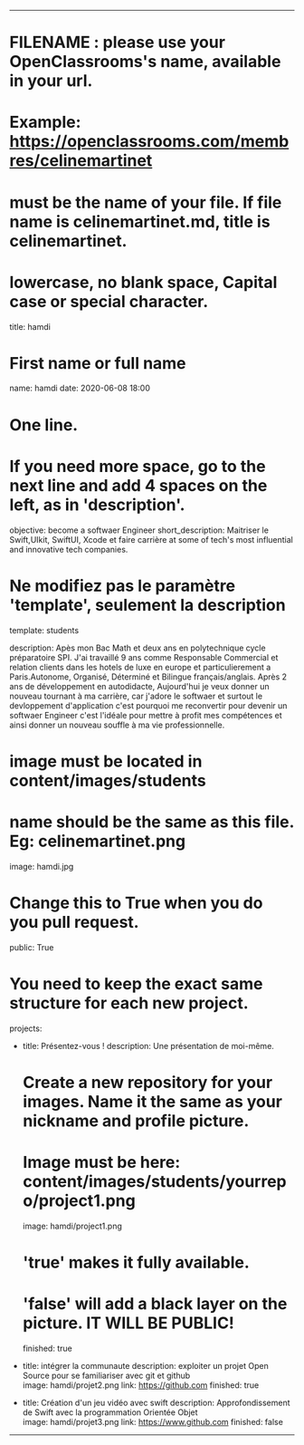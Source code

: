 ---

# FILENAME : please use your OpenClassrooms's name, available in your url.
# Example: https://openclassrooms.com/membres/celinemartinet
# must be the name of your file. If file name is celinemartinet.md, title is celinemartinet.
# lowercase, no blank space, Capital case or special character.
title: hamdi

# First name or full name
name: hamdi
date: 2020-06-08 18:00

# One line.
# If you need more space, go to the next line and add 4 spaces on the left, as in 'description'.
objective: become a softwaer Engineer 
short_description: Maitriser le Swift,UIkit, SwiftUI, Xcode et faire carrière at some of tech's most influential and innovative tech companies. 

# Ne modifiez pas le paramètre 'template', seulement la description
template: students

description: Apès mon Bac Math et deux ans en polytechnique cycle préparatoire SPI.
  J'ai travaillé 9 ans comme Responsable Commercial et relation clients dans les hotels de luxe en europe et particulierement a Paris.Autonome, Organisé, Déterminé et Bilingue français/anglais. Après 2 ans de développement en autodidacte, Aujourd'hui je veux donner un nouveau tournant à ma carrière, car j'adore le softwaer et surtout le devloppement d'application c'est pourquoi me reconvertir pour devenir un softwaer Engineer c'est l'idéale pour mettre à profit mes compétences et ainsi donner un nouveau souffle à ma vie professionnelle. 


# image must be located in content/images/students
# name should be the same as this file. Eg: celinemartinet.png
image: hamdi.jpg

# Change this to True when you do you pull request.
public: True

# You need to keep the exact same structure for each new project.
projects:
  - title: Présentez-vous !
    description: Une présentation de moi-même.
    # Create a new repository for your images. Name it the same as your nickname and profile picture.
    # Image must be here: content/images/students/yourrepo/project1.png
    image: hamdi/project1.png
    
    # 'true' makes it fully available.
    # 'false' will add a black layer on the picture. IT WILL BE PUBLIC!
    finished: true
  - title: intégrer la communaute
    description: exploiter un projet Open Source pour se familiariser avec git et github  
    image: hamdi/projet2.png
    link: https://github.com
    finished: true
  - title: Création d'un jeu vidéo avec swift 
    description: Approfondissement de Swift avec la programmation Orientée Objet  
    image: hamdi/projet3.png
    link: https://www.github.com
    finished: false
---